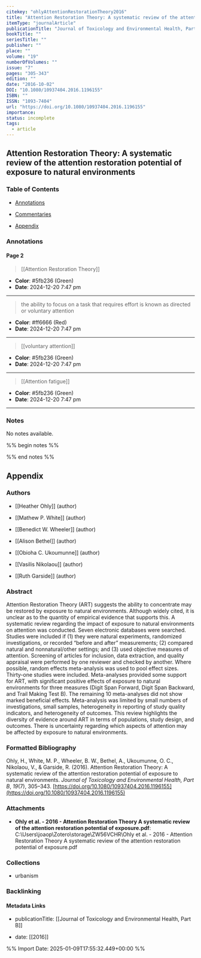 ```yaml
---
citekey: "ohlyAttentionRestorationTheory2016"
title: "Attention Restoration Theory: A systematic review of the attention restoration potential of exposure to natural environments"
itemType: "journalArticle"
publicationTitle: "Journal of Toxicology and Environmental Health, Part B"
bookTitle: ""
seriesTitle: ""
publisher: ""
place: ""
volume: "19"
numberOfVolumes: ""
issue: "7"
pages: "305-343"
edition: ""
date: "2016-10-02"
DOI: "10.1080/10937404.2016.1196155"
ISBN: ""
ISSN: "1093-7404"
url: "https://doi.org/10.1080/10937404.2016.1196155"
importance: 
status: incomplete
tags:
  - article
---
```


## Attention Restoration Theory: A systematic review of the attention restoration potential of exposure to natural environments

### Table of Contents

- [Annotations](#annotations)

+ [Commentaries](#commentaries)

- [Appendix](#appendix)

### Annotations




#### Page 2








> [[Attention Restoration Theory]]





- **Color**: #5fb236 (Green)
- **Date**: 2024-12-20 7:47 pm

---







> the ability to focus on a task that requires effort is known as directed or voluntary attention





- **Color**: #ff6666 (Red)
- **Date**: 2024-12-20 7:47 pm

---








> [[voluntary attention]]





- **Color**: #5fb236 (Green)
- **Date**: 2024-12-20 7:47 pm

---








> [[Attention fatigue]]





- **Color**: #5fb236 (Green)
- **Date**: 2024-12-20 7:47 pm

---





### Notes


No notes available.


%% begin notes %%

<!-- Write your personal notes here -->

%% end notes %%

## Appendix

### Authors


- [[Heather Ohly]] (author)

- [[Mathew P. White]] (author)

- [[Benedict W. Wheeler]] (author)

- [[Alison Bethel]] (author)

- [[Obioha C. Ukoumunne]] (author)

- [[Vasilis Nikolaou]] (author)

- [[Ruth Garside]] (author)



### Abstract

Attention Restoration Theory (ART) suggests the ability to concentrate may be restored by exposure to natural environments. Although widely cited, it is unclear as to the quantity of empirical evidence that supports this. A systematic review regarding the impact of exposure to natural environments on attention was conducted. Seven electronic databases were searched. Studies were included if (1) they were natural experiments, randomized investigations, or recorded “before and after” measurements; (2) compared natural and nonnatural/other settings; and (3) used objective measures of attention. Screening of articles for inclusion, data extraction, and quality appraisal were performed by one reviewer and checked by another. Where possible, random effects meta-analysis was used to pool effect sizes. Thirty-one studies were included. Meta-analyses provided some support for ART, with significant positive effects of exposure to natural environments for three measures (Digit Span Forward, Digit Span Backward, and Trail Making Test B). The remaining 10 meta-analyses did not show marked beneficial effects. Meta-analysis was limited by small numbers of investigations, small samples, heterogeneity in reporting of study quality indicators, and heterogeneity of outcomes. This review highlights the diversity of evidence around ART in terms of populations, study design, and outcomes. There is uncertainty regarding which aspects of attention may be affected by exposure to natural environments.


### Formatted Bibliography

Ohly, H., White, M. P., Wheeler, B. W., Bethel, A., Ukoumunne, O. C., Nikolaou, V., & Garside, R. (2016). Attention Restoration Theory: A systematic review of the attention restoration potential of exposure to natural environments. _Journal of Toxicology and Environmental Health, Part B_, _19_(7), 305–343. [https://doi.org/10.1080/10937404.2016.1196155](https://doi.org/10.1080/10937404.2016.1196155)




### Attachments


- **Ohly et al. - 2016 - Attention Restoration Theory A systematic review of the attention restoration potential of exposure.pdf**: C:\Users\joaop\Zotero\storage\ZW56VCHR\Ohly et al. - 2016 - Attention Restoration Theory A systematic review of the attention restoration potential of exposure.pdf




### Collections


- urbanism





### Backlinking


#### Metadata Links


- publicationTitle: [[Journal of Toxicology and Environmental Health, Part B]]




- date: [[2016]]





<!-- Any additional notes or comments -->


%% Import Date: 2025-01-09T17:55:32.449+00:00 %%

